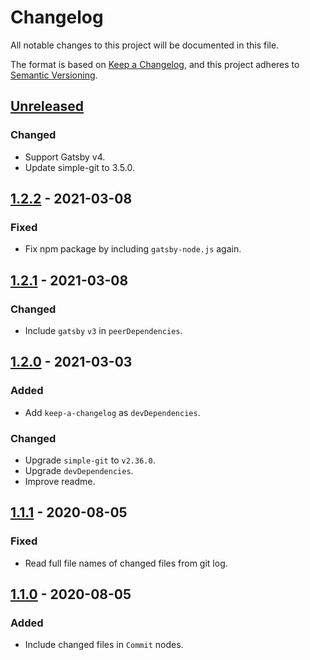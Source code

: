 # Changelog

All notable changes to this project will be documented in this file.

The format is based on [Keep a Changelog](https://keepachangelog.com/en/1.0.0/),
and this project adheres to [Semantic Versioning](https://semver.org/spec/v2.0.0.html).

## [Unreleased]
### Changed
- Support Gatsby v4.
- Update simple-git to 3.5.0.

## [1.2.2] - 2021-03-08
### Fixed
- Fix npm package by including `gatsby-node.js` again.

## [1.2.1] - 2021-03-08
### Changed
- Include `gatsby` `v3` in `peerDependencies`.

## [1.2.0] - 2021-03-03
### Added
- Add `keep-a-changelog` as `devDependencies`.

### Changed
- Upgrade `simple-git` to `v2.36.0`.
- Upgrade `devDependencies`.
- Improve readme.

## [1.1.1] - 2020-08-05
### Fixed
- Read full file names of changed files from git log.

## [1.1.0] - 2020-08-05
### Added
- Include changed files in `Commit` nodes.

[Unreleased]: https://github.com/PMudra/gatsby-source-local-git/compare/v1.2.2...HEAD
[1.2.2]: https://github.com/PMudra/gatsby-source-local-git/compare/v1.2.1...v1.2.2
[1.2.1]: https://github.com/PMudra/gatsby-source-local-git/compare/v1.2.0...v1.2.1
[1.2.0]: https://github.com/PMudra/gatsby-source-local-git/compare/v1.1.1...v1.2.0
[1.1.1]: https://github.com/PMudra/gatsby-source-local-git/compare/v1.1.0...v1.1.1
[1.1.0]: https://github.com/PMudra/gatsby-source-local-git/releases/tag/v1.1.0
